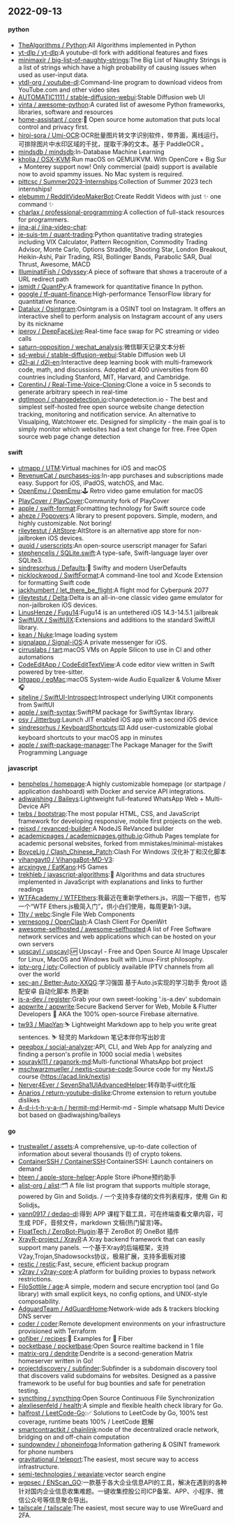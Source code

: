 ## 2022-09-13

#### python
* [TheAlgorithms / Python](https://github.com/TheAlgorithms/Python):All Algorithms implemented in Python
* [yt-dlp / yt-dlp](https://github.com/yt-dlp/yt-dlp):A youtube-dl fork with additional features and fixes
* [minimaxir / big-list-of-naughty-strings](https://github.com/minimaxir/big-list-of-naughty-strings):The Big List of Naughty Strings is a list of strings which have a high probability of causing issues when used as user-input data.
* [ytdl-org / youtube-dl](https://github.com/ytdl-org/youtube-dl):Command-line program to download videos from YouTube.com and other video sites
* [AUTOMATIC1111 / stable-diffusion-webui](https://github.com/AUTOMATIC1111/stable-diffusion-webui):Stable Diffusion web UI
* [vinta / awesome-python](https://github.com/vinta/awesome-python):A curated list of awesome Python frameworks, libraries, software and resources
* [home-assistant / core](https://github.com/home-assistant/core):🏡
Open source home automation that puts local control and privacy first.
* [hiroi-sora / Umi-OCR](https://github.com/hiroi-sora/Umi-OCR):OCR批量图片转文字识别软件，带界面，离线运行。可排除图片中水印区域的干扰，提取干净的文本。基于 PaddleOCR 。
* [mindsdb / mindsdb](https://github.com/mindsdb/mindsdb):In-Database Machine Learning
* [kholia / OSX-KVM](https://github.com/kholia/OSX-KVM):Run macOS on QEMU/KVM. With OpenCore + Big Sur + Monterey support now! Only commercial (paid) support is available now to avoid spammy issues. No Mac system is required.
* [pittcsc / Summer2023-Internships](https://github.com/pittcsc/Summer2023-Internships):Collection of Summer 2023 tech internships!
* [elebumm / RedditVideoMakerBot](https://github.com/elebumm/RedditVideoMakerBot):Create Reddit Videos with just
✨
one command
✨
* [charlax / professional-programming](https://github.com/charlax/professional-programming):A collection of full-stack resources for programmers.
* [jina-ai / jina-video-chat](https://github.com/jina-ai/jina-video-chat):
* [je-suis-tm / quant-trading](https://github.com/je-suis-tm/quant-trading):Python quantitative trading strategies including VIX Calculator, Pattern Recognition, Commodity Trading Advisor, Monte Carlo, Options Straddle, Shooting Star, London Breakout, Heikin-Ashi, Pair Trading, RSI, Bollinger Bands, Parabolic SAR, Dual Thrust, Awesome, MACD
* [IlluminatiFish / Odyssey](https://github.com/IlluminatiFish/Odyssey):A piece of software that shows a traceroute of a URL redirect path
* [jsmidt / QuantPy](https://github.com/jsmidt/QuantPy):A framework for quantitative finance In python.
* [google / tf-quant-finance](https://github.com/google/tf-quant-finance):High-performance TensorFlow library for quantitative finance.
* [Datalux / Osintgram](https://github.com/Datalux/Osintgram):Osintgram is a OSINT tool on Instagram. It offers an interactive shell to perform analysis on Instagram account of any users by its nickname
* [iperov / DeepFaceLive](https://github.com/iperov/DeepFaceLive):Real-time face swap for PC streaming or video calls
* [saturn-opposition / wechat_analysis](https://github.com/saturn-opposition/wechat_analysis):微信聊天记录文本分析
* [sd-webui / stable-diffusion-webui](https://github.com/sd-webui/stable-diffusion-webui):Stable Diffusion web UI
* [d2l-ai / d2l-en](https://github.com/d2l-ai/d2l-en):Interactive deep learning book with multi-framework code, math, and discussions. Adopted at 400 universities from 60 countries including Stanford, MIT, Harvard, and Cambridge.
* [CorentinJ / Real-Time-Voice-Cloning](https://github.com/CorentinJ/Real-Time-Voice-Cloning):Clone a voice in 5 seconds to generate arbitrary speech in real-time
* [dgtlmoon / changedetection.io](https://github.com/dgtlmoon/changedetection.io):changedetection.io - The best and simplest self-hosted free open source website change detection tracking, monitoring and notification service. An alternative to Visualping, Watchtower etc. Designed for simplicity - the main goal is to simply monitor which websites had a text change for free. Free Open source web page change detection

#### swift
* [utmapp / UTM](https://github.com/utmapp/UTM):Virtual machines for iOS and macOS
* [RevenueCat / purchases-ios](https://github.com/RevenueCat/purchases-ios):In-app purchases and subscriptions made easy. Support for iOS, iPadOS, watchOS, and Mac.
* [OpenEmu / OpenEmu](https://github.com/OpenEmu/OpenEmu):🕹
Retro video game emulation for macOS
* [PlayCover / PlayCover](https://github.com/PlayCover/PlayCover):Community fork of PlayCover
* [apple / swift-format](https://github.com/apple/swift-format):Formatting technology for Swift source code
* [aheze / Popovers](https://github.com/aheze/Popovers):A library to present popovers. Simple, modern, and highly customizable. Not boring!
* [rileytestut / AltStore](https://github.com/rileytestut/AltStore):AltStore is an alternative app store for non-jailbroken iOS devices.
* [quoid / userscripts](https://github.com/quoid/userscripts):An open-source userscript manager for Safari
* [stephencelis / SQLite.swift](https://github.com/stephencelis/SQLite.swift):A type-safe, Swift-language layer over SQLite3.
* [sindresorhus / Defaults](https://github.com/sindresorhus/Defaults):💾
Swifty and modern UserDefaults
* [nicklockwood / SwiftFormat](https://github.com/nicklockwood/SwiftFormat):A command-line tool and Xcode Extension for formatting Swift code
* [jackhumbert / let_there_be_flight](https://github.com/jackhumbert/let_there_be_flight):A flight mod for Cyberpunk 2077
* [rileytestut / Delta](https://github.com/rileytestut/Delta):Delta is an all-in-one classic video game emulator for non-jailbroken iOS devices.
* [LinusHenze / Fugu14](https://github.com/LinusHenze/Fugu14):Fugu14 is an untethered iOS 14.3-14.5.1 jailbreak
* [SwiftUIX / SwiftUIX](https://github.com/SwiftUIX/SwiftUIX):Extensions and additions to the standard SwiftUI library.
* [kean / Nuke](https://github.com/kean/Nuke):Image loading system
* [signalapp / Signal-iOS](https://github.com/signalapp/Signal-iOS):A private messenger for iOS.
* [cirruslabs / tart](https://github.com/cirruslabs/tart):macOS VMs on Apple Silicon to use in CI and other automations
* [CodeEditApp / CodeEditTextView](https://github.com/CodeEditApp/CodeEditTextView):A code editor view written in Swift powered by tree-sitter.
* [bitgapp / eqMac](https://github.com/bitgapp/eqMac):macOS System-wide Audio Equalizer & Volume Mixer
🎧
* [siteline / SwiftUI-Introspect](https://github.com/siteline/SwiftUI-Introspect):Introspect underlying UIKit components from SwiftUI
* [apple / swift-syntax](https://github.com/apple/swift-syntax):SwiftPM package for SwiftSyntax library.
* [osy / Jitterbug](https://github.com/osy/Jitterbug):Launch JIT enabled iOS app with a second iOS device
* [sindresorhus / KeyboardShortcuts](https://github.com/sindresorhus/KeyboardShortcuts):⌨️
Add user-customizable global keyboard shortcuts to your macOS app in minutes
* [apple / swift-package-manager](https://github.com/apple/swift-package-manager):The Package Manager for the Swift Programming Language

#### javascript
* [benphelps / homepage](https://github.com/benphelps/homepage):A highly customizable homepage (or startpage / application dashboard) with Docker and service API integrations.
* [adiwajshing / Baileys](https://github.com/adiwajshing/Baileys):Lightweight full-featured WhatsApp Web + Multi-Device API
* [twbs / bootstrap](https://github.com/twbs/bootstrap):The most popular HTML, CSS, and JavaScript framework for developing responsive, mobile first projects on the web.
* [reisxd / revanced-builder](https://github.com/reisxd/revanced-builder):A NodeJS ReVanced builder
* [academicpages / academicpages.github.io](https://github.com/academicpages/academicpages.github.io):Github Pages template for academic personal websites, forked from mmistakes/minimal-mistakes
* [BoyceLig / Clash_Chinese_Patch](https://github.com/BoyceLig/Clash_Chinese_Patch):Clash For Windows 汉化补丁和汉化脚本
* [vihangayt0 / VihangaBot-MD-V3](https://github.com/vihangayt0/VihangaBot-MD-V3):
* [arcxingye / EatKano](https://github.com/arcxingye/EatKano):H5 Games
* [trekhleb / javascript-algorithms](https://github.com/trekhleb/javascript-algorithms):📝
Algorithms and data structures implemented in JavaScript with explanations and links to further readings
* [WTFAcademy / WTFEthers](https://github.com/WTFAcademy/WTFEthers):我最近在重新学ethers.js，巩固一下细节，也写一个“WTF Ethers.js极简入门”，供小白们使用，每周更新1-3讲。
* [11ty / webc](https://github.com/11ty/webc):Single File Web Components
* [vernesong / OpenClash](https://github.com/vernesong/OpenClash):A Clash Client For OpenWrt
* [awesome-selfhosted / awesome-selfhosted](https://github.com/awesome-selfhosted/awesome-selfhosted):A list of Free Software network services and web applications which can be hosted on your own servers
* [upscayl / upscayl](https://github.com/upscayl/upscayl):🆙
Upscayl - Free and Open Source AI Image Upscaler for Linux, MacOS and Windows built with Linux-First philosophy.
* [iptv-org / iptv](https://github.com/iptv-org/iptv):Collection of publicly available IPTV channels from all over the world
* [sec-an / Better-Auto-XXQG](https://github.com/sec-an/Better-Auto-XXQG):学习强国 基于Auto.js实现的学习助手 免root 适配安卓 自动化脚本 热更新
* [is-a-dev / register](https://github.com/is-a-dev/register):Grab your own sweet-looking '.is-a.dev' subdomain
* [appwrite / appwrite](https://github.com/appwrite/appwrite):Secure Backend Server for Web, Mobile & Flutter Developers
🚀
AKA the 100% open-source Firebase alternative.
* [tw93 / MiaoYan](https://github.com/tw93/MiaoYan):⛷
Lightweight Markdown app to help you write great sentences.
⛷
轻灵的 Markdown 笔记本伴你写出妙言
* [qeeqbox / social-analyzer](https://github.com/qeeqbox/social-analyzer):API, CLI, and Web App for analyzing and finding a person's profile in 1000 social media \ websites
* [souravkl11 / raganork-md](https://github.com/souravkl11/raganork-md):Multi-functional WhatsApp bot project
* [mschwarzmueller / nextjs-course-code](https://github.com/mschwarzmueller/nextjs-course-code):Source code for my NextJS course (https://acad.link/nextjs)
* [Nerver4Ever / SevenSha1UIAdvancedHelper](https://github.com/Nerver4Ever/SevenSha1UIAdvancedHelper):转存助手ui优化版
* [Anarios / return-youtube-dislike](https://github.com/Anarios/return-youtube-dislike):Chrome extension to return youtube dislikes
* [A-d-i-t-h-y-a-n / hermit-md](https://github.com/A-d-i-t-h-y-a-n/hermit-md):Hermit-md - Simple whatsapp Multi Device bot based on @adiwajshing/baileys

#### go
* [trustwallet / assets](https://github.com/trustwallet/assets):A comprehensive, up-to-date collection of information about several thousands (!) of crypto tokens.
* [ContainerSSH / ContainerSSH](https://github.com/ContainerSSH/ContainerSSH):ContainerSSH: Launch containers on demand
* [hteen / apple-store-helper](https://github.com/hteen/apple-store-helper):Apple Store iPhone预约助手
* [alist-org / alist](https://github.com/alist-org/alist):🗂️
A file list program that supports multiple storage, powered by Gin and Solidjs. / 一个支持多存储的文件列表程序，使用 Gin 和 Solidjs。
* [yann0917 / dedao-dl](https://github.com/yann0917/dedao-dl):得到 APP 课程下载工具，可在终端查看文章内容，可生成 PDF，音频文件，markdown 文稿(热门留言)等。
* [FloatTech / ZeroBot-Plugin](https://github.com/FloatTech/ZeroBot-Plugin):基于 ZeroBot 的 OneBot 插件
* [XrayR-project / XrayR](https://github.com/XrayR-project/XrayR):A Xray backend framework that can easily support many panels. 一个基于Xray的后端框架，支持V2ay,Trojan,Shadowsocks协议，极易扩展，支持多面板对接
* [restic / restic](https://github.com/restic/restic):Fast, secure, efficient backup program
* [v2ray / v2ray-core](https://github.com/v2ray/v2ray-core):A platform for building proxies to bypass network restrictions.
* [FiloSottile / age](https://github.com/FiloSottile/age):A simple, modern and secure encryption tool (and Go library) with small explicit keys, no config options, and UNIX-style composability.
* [AdguardTeam / AdGuardHome](https://github.com/AdguardTeam/AdGuardHome):Network-wide ads & trackers blocking DNS server
* [coder / coder](https://github.com/coder/coder):Remote development environments on your infrastructure provisioned with Terraform
* [gofiber / recipes](https://github.com/gofiber/recipes):📁
Examples for
🚀
Fiber
* [pocketbase / pocketbase](https://github.com/pocketbase/pocketbase):Open Source realtime backend in 1 file
* [matrix-org / dendrite](https://github.com/matrix-org/dendrite):Dendrite is a second-generation Matrix homeserver written in Go!
* [projectdiscovery / subfinder](https://github.com/projectdiscovery/subfinder):Subfinder is a subdomain discovery tool that discovers valid subdomains for websites. Designed as a passive framework to be useful for bug bounties and safe for penetration testing.
* [syncthing / syncthing](https://github.com/syncthing/syncthing):Open Source Continuous File Synchronization
* [alexliesenfeld / health](https://github.com/alexliesenfeld/health):A simple and flexible health check library for Go.
* [halfrost / LeetCode-Go](https://github.com/halfrost/LeetCode-Go):✅
Solutions to LeetCode by Go, 100% test coverage, runtime beats 100% / LeetCode 题解
* [smartcontractkit / chainlink](https://github.com/smartcontractkit/chainlink):node of the decentralized oracle network, bridging on and off-chain computation
* [sundowndev / phoneinfoga](https://github.com/sundowndev/phoneinfoga):Information gathering & OSINT framework for phone numbers
* [gravitational / teleport](https://github.com/gravitational/teleport):The easiest, most secure way to access infrastructure.
* [semi-technologies / weaviate](https://github.com/semi-technologies/weaviate):vector search engine
* [wgpsec / ENScan_GO](https://github.com/wgpsec/ENScan_GO):一款基于各大企业信息API的工具，解决在遇到的各种针对国内企业信息收集难题。一键收集控股公司ICP备案、APP、小程序、微信公众号等信息聚合导出。
* [tailscale / tailscale](https://github.com/tailscale/tailscale):The easiest, most secure way to use WireGuard and 2FA.
